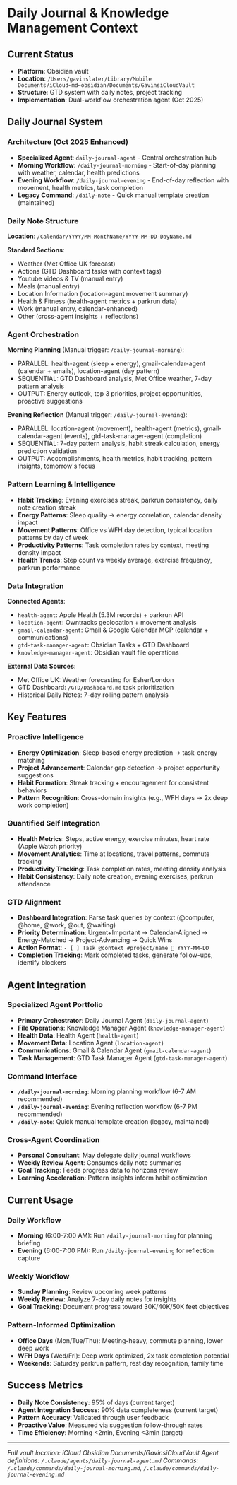 # Daily Journal & Knowledge Management Context

## Current Status
- **Platform**: Obsidian vault
- **Location**: `/Users/gavinslater/Library/Mobile Documents/iCloud~md~obsidian/Documents/GavinsiCloudVault`
- **Structure**: GTD system with daily notes, project tracking
- **Implementation**: Dual-workflow orchestration agent (Oct 2025)

## Daily Journal System

### Architecture (Oct 2025 Enhanced)
- **Specialized Agent**: `daily-journal-agent` - Central orchestration hub
- **Morning Workflow**: `/daily-journal-morning` - Start-of-day planning with weather, calendar, health predictions
- **Evening Workflow**: `/daily-journal-evening` - End-of-day reflection with movement, health metrics, task completion
- **Legacy Command**: `/daily-note` - Quick manual template creation (maintained)

### Daily Note Structure
**Location**: `/Calendar/YYYY/MM-MonthName/YYYY-MM-DD-DayName.md`

**Standard Sections**:
- Weather (Met Office UK forecast)
- Actions (GTD Dashboard tasks with context tags)
- Youtube videos & TV (manual entry)
- Meals (manual entry)
- Location Information (location-agent movement summary)
- Health & Fitness (health-agent metrics + parkrun data)
- Work (manual entry, calendar-enhanced)
- Other (cross-agent insights + reflections)

### Agent Orchestration
**Morning Planning** (Manual trigger: `/daily-journal-morning`):
- PARALLEL: health-agent (sleep + energy), gmail-calendar-agent (calendar + emails), location-agent (day pattern)
- SEQUENTIAL: GTD Dashboard analysis, Met Office weather, 7-day pattern analysis
- OUTPUT: Energy outlook, top 3 priorities, project opportunities, proactive suggestions

**Evening Reflection** (Manual trigger: `/daily-journal-evening`):
- PARALLEL: location-agent (movement), health-agent (metrics), gmail-calendar-agent (events), gtd-task-manager-agent (completion)
- SEQUENTIAL: 7-day pattern analysis, habit streak calculation, energy prediction validation
- OUTPUT: Accomplishments, health metrics, habit tracking, pattern insights, tomorrow's focus

### Pattern Learning & Intelligence
- **Habit Tracking**: Evening exercises streak, parkrun consistency, daily note creation streak
- **Energy Patterns**: Sleep quality → energy correlation, calendar density impact
- **Movement Patterns**: Office vs WFH day detection, typical location patterns by day of week
- **Productivity Patterns**: Task completion rates by context, meeting density impact
- **Health Trends**: Step count vs weekly average, exercise frequency, parkrun performance

### Data Integration
**Connected Agents**:
- `health-agent`: Apple Health (5.3M records) + parkrun API
- `location-agent`: Owntracks geolocation + movement analysis
- `gmail-calendar-agent`: Gmail & Google Calendar MCP (calendar + communications)
- `gtd-task-manager-agent`: Obsidian Tasks + GTD Dashboard
- `knowledge-manager-agent`: Obsidian vault file operations

**External Data Sources**:
- Met Office UK: Weather forecasting for Esher/London
- GTD Dashboard: `/GTD/Dashboard.md` task prioritization
- Historical Daily Notes: 7-day rolling pattern analysis

## Key Features

### Proactive Intelligence
- **Energy Optimization**: Sleep-based energy prediction → task-energy matching
- **Project Advancement**: Calendar gap detection → project opportunity suggestions
- **Habit Formation**: Streak tracking + encouragement for consistent behaviors
- **Pattern Recognition**: Cross-domain insights (e.g., WFH days → 2x deep work completion)

### Quantified Self Integration
- **Health Metrics**: Steps, active energy, exercise minutes, heart rate (Apple Watch priority)
- **Movement Analytics**: Time at locations, travel patterns, commute tracking
- **Productivity Tracking**: Task completion rates, meeting density analysis
- **Habit Consistency**: Daily note creation, evening exercises, parkrun attendance

### GTD Alignment
- **Dashboard Integration**: Parse task queries by context (@computer, @home, @work, @out, @waiting)
- **Priority Determination**: Urgent+Important → Calendar-Aligned → Energy-Matched → Project-Advancing → Quick Wins
- **Action Format**: `- [ ] Task @context #project/name 📅 YYYY-MM-DD`
- **Completion Tracking**: Mark completed tasks, generate follow-ups, identify blockers

## Agent Integration

### Specialized Agent Portfolio
- **Primary Orchestrator**: Daily Journal Agent (`daily-journal-agent`)
- **File Operations**: Knowledge Manager Agent (`knowledge-manager-agent`)
- **Health Data**: Health Agent (`health-agent`)
- **Movement Data**: Location Agent (`location-agent`)
- **Communications**: Gmail & Calendar Agent (`gmail-calendar-agent`)
- **Task Management**: GTD Task Manager Agent (`gtd-task-manager-agent`)

### Command Interface
- **`/daily-journal-morning`**: Morning planning workflow (6-7 AM recommended)
- **`/daily-journal-evening`**: Evening reflection workflow (6-7 PM recommended)
- **`/daily-note`**: Quick manual template creation (legacy, maintained)

### Cross-Agent Coordination
- **Personal Consultant**: May delegate daily journal workflows
- **Weekly Review Agent**: Consumes daily note summaries
- **Goal Tracking**: Feeds progress data to horizons review
- **Learning Acceleration**: Pattern insights inform habit optimization

## Current Usage

### Daily Workflow
- **Morning** (6:00-7:00 AM): Run `/daily-journal-morning` for planning briefing
- **Evening** (6:00-7:00 PM): Run `/daily-journal-evening` for reflection capture

### Weekly Workflow
- **Sunday Planning**: Review upcoming week patterns
- **Weekly Review**: Analyze 7-day daily notes for insights
- **Goal Tracking**: Document progress toward 30K/40K/50K feet objectives

### Pattern-Informed Optimization
- **Office Days** (Mon/Tue/Thu): Meeting-heavy, commute planning, lower deep work
- **WFH Days** (Wed/Fri): Deep work optimized, 2x task completion potential
- **Weekends**: Saturday parkrun pattern, rest day recognition, family time

## Success Metrics
- **Daily Note Consistency**: 95% of days (current target)
- **Agent Integration Success**: 90% data completeness (current target)
- **Pattern Accuracy**: Validated through user feedback
- **Proactive Value**: Measured via suggestion follow-through rates
- **Time Efficiency**: Morning <2min, Evening <3min (target)

---
*Full vault location: iCloud Obsidian Documents/GavinsiCloudVault*
*Agent definitions: `/.claude/agents/daily-journal-agent.md`*
*Commands: `/.claude/commands/daily-journal-morning.md`, `/.claude/commands/daily-journal-evening.md`*